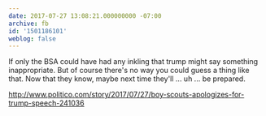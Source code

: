 ```yaml
---
date: 2017-07-27 13:08:21.000000000 -07:00
archive: fb
id: '1501186101'
weblog: false
---
```


If only the BSA could have had any inkling that trump might say something inappropriate. But of course there's no way you could guess a thing like that. Now that they know, maybe next time they'll ... uh ... be prepared.

http://www.politico.com/story/2017/07/27/boy-scouts-apologizes-for-trump-speech-241036
